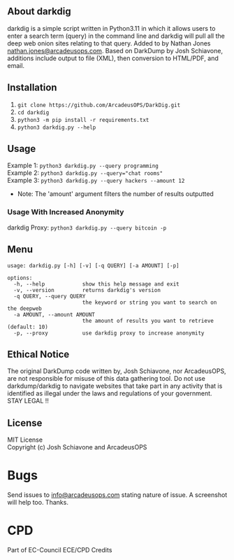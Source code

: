 ## About darkdig
darkdig is a simple script written in Python3.11 in which it allows users to enter a search term (query) in the command line and darkdig will pull all the deep web onion sites relating to that query. Added to by Nathan Jones nathan.jones@arcadeusops.com. Based on DarkDump by Josh Schiavone, additions include output to file (XML), then conversion to HTML/PDF, and email.

## Installation
1) ``git clone https://github.com/ArcadeusOPS/DarkDig.git``<br/>
2) ``cd darkdig``<br/>
3) ``python3 -m pip install -r requirements.txt``<br/>
4) ``python3 darkdig.py --help``<br/>

## Usage
Example 1: ``python3 darkdig.py --query programming``<br/>
Example 2: ``python3 darkdig.py --query="chat rooms"``<br/>
Example 3: ``python3 darkdig.py --query hackers --amount 12``<br/>

 - Note: The 'amount' argument filters the number of results outputted<br/>

### Usage With Increased Anonymity
darkdig Proxy: ``python3 darkdig.py --query bitcoin -p``<br/>

## Menu
```
usage: darkdig.py [-h] [-v] [-q QUERY] [-a AMOUNT] [-p]

options:
  -h, --help            show this help message and exit
  -v, --version         returns darkdig's version
  -q QUERY, --query QUERY
                        the keyword or string you want to search on the deepweb
  -a AMOUNT, --amount AMOUNT
                        the amount of results you want to retrieve (default: 10)
  -p, --proxy           use darkdig proxy to increase anonymity
```

## Ethical Notice
The original DarkDump code written by, Josh Schiavone, nor ArcadeusOPS, are not responsible for misuse of this data gathering tool. Do not use darkdump/darkdig to navigate websites that take part in any activity that is identified as illegal under the laws and regulations of your government. STAY LEGAL !!

## License
MIT License<br/>
Copyright (c) Josh Schiavone and ArcadeusOPS

# Bugs
Send issues to info@arcadeusops.com stating nature of issue. A screenshot will help too. Thanks.

# CPD
Part of EC-Council ECE/CPD Credits
